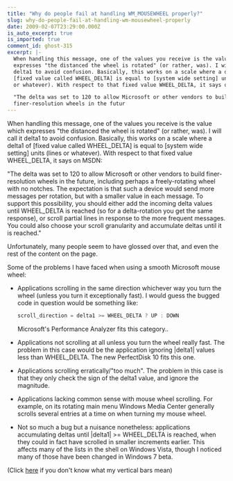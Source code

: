 ```yaml
---
title: "Why do people fail at handling WM_MOUSEWHEEL properly?"
slug: why-do-people-fail-at-handling-wm-mousewheel-properly
date: 2009-02-07T23:29:00.000Z
is_auto_excerpt: true
is_imported: true
comment_id: ghost-315
excerpt: |-
  When handling this message, one of the values you receive is the value which
  expresses "the distanced the wheel is rotated" (or rather, was). I will call it
  delta1 to avoid confusion. Basically, this works on a scale where a delta1 of
  [fixed value called WHEEL_DELTA] is equal to [system wide setting] units (lines
  or whatever). With respect to that fixed value WHEEL_DELTA, it says on MSDN:

  "The delta was set to 120 to allow Microsoft or other vendors to build
  finer-resolution wheels in the futur
---
```


When handling this message, one of the values you receive is the value which
expresses "the distanced the wheel is rotated" (or rather, was). I will call it
delta1 to avoid confusion. Basically, this works on a scale where a delta1 of
\[fixed value called WHEEL_DELTA] is equal to \[system wide setting] units
(lines or whatever). With respect to that fixed value WHEEL_DELTA, it says on
MSDN:

"The delta was set to 120 to allow Microsoft or other vendors to build
finer-resolution wheels in the future, including perhaps a freely-rotating wheel
with no notches. The expectation is that such a device would send more messages
per rotation, but with a smaller value in each message. To support this
possibility, you should either add the incoming delta values until WHEEL_DELTA
is reached (so for a delta-rotation you get the same response), or scroll
partial lines in response to the more frequent messages. You could also choose
your scroll granularity and accumulate deltas until it is reached."

Unfortunately, many people seem to have glossed over that, and even the rest of
the content on the page.

Some of the problems I have faced when using a smooth Microsoft mouse wheel:

- Applications scrolling in the same direction whichever way you turn the wheel
  (unless you turn it exceptionally fast). I would guess the bugged code in
  question would be something like:

  ```c++
  scroll_direction = delta1 >= WHEEL_DELTA ? UP : DOWN
  ```

  Microsoft's Performance Analyzer fits this category..

- Applications not scrolling at all unless you turn the wheel really fast. The
  problem in this case would be the application ignoring |delta1| values less
  than WHEEL_DELTA. The new PerfectDisk 10 fits this one.
- Applications scrolling erratically/"too much". The problem in this case is
  that they only check the sign of the delta1 value, and ignore the magnitude.
- Applications lacking common sense with mouse wheel scrolling. For example, on
  its rotating main menu Windows Media Center generally scrolls several entries
  at a time on when turning my mouse wheel.
- Not so much a bug but a nuisance nonetheless: applications accumulating deltas
  until |delta1| >= WHEEL_DELTA is reached, when they could in fact have
  scrolled in smaller increments earlier. This affects many of the lists in the
  shell on Windows Vista, though I noticed many of those have been changed in
  Windows 7 beta.

(Click [here](http://en.wikipedia.org/wiki/Absolute_value) if you don't know
what my vertical bars mean)

